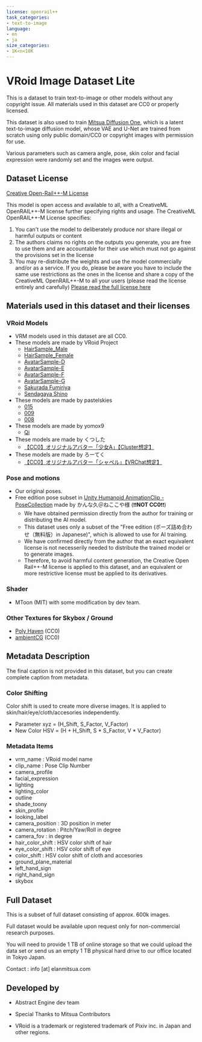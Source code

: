 ```yaml
---
license: openrail++
task_categories:
- text-to-image
language:
- en
- ja
size_categories:
- 1K<n<10K
---
```


# VRoid Image Dataset Lite

This is a dataset to train text-to-image or other models without any copyright issue.
All materials used in this dataset are CC0 or properly licensed.

This dataset is also used to train [Mitsua Diffusion One](https://huggingface.co/Mitsua/mitsua-diffusion-one), which is a latent text-to-image diffusion model, whose VAE and U-Net are trained from scratch using only public domain/CC0 or copyright images with permission for use. 

Various parameters such as camera angle, pose, skin color and facial expression were randomly set and the images were output.

## Dataset License
[Creative Open-Rail++-M License](https://huggingface.co/stabilityai/stable-diffusion-2/blob/main/LICENSE-MODEL)

This model is open access and available to all, with a CreativeML OpenRAIL++-M license further specifying rights and usage. The CreativeML OpenRAIL++-M License specifies:

1. You can't use the model to deliberately produce nor share illegal or harmful outputs or content
2. The authors claims no rights on the outputs you generate, you are free to use them and are accountable for their use which must not go against the provisions set in the license
3. You may re-distribute the weights and use the model commercially and/or as a service. If you do, please be aware you have to include the same use restrictions as the ones in the license and share a copy of the CreativeML OpenRAIL++-M to all your users (please read the license entirely and carefully) [Please read the full license here](https://huggingface.co/stabilityai/stable-diffusion-2/blob/main/LICENSE-MODEL)


## Materials used in this dataset and their licenses
### VRoid Models
- VRM models used in this dataset are all CC0.
- These models are made by VRoid Project
  - [HairSample_Male](https://vroid.pixiv.help/hc/en-us/articles/4402614652569-Do-VRoid-Studio-s-sample-models-come-with-conditions-of-use-)
  - [HairSample_Female](https://vroid.pixiv.help/hc/en-us/articles/4402614652569-Do-VRoid-Studio-s-sample-models-come-with-conditions-of-use-)
  - [AvatarSample-D](https://vroid.pixiv.help/hc/en-us/articles/360012381793-AvatarSample-D)
  - [AvatarSample-E](https://vroid.pixiv.help/hc/en-us/articles/360014900273-AvatarSample-E)
  - [AvatarSample-F](https://vroid.pixiv.help/hc/en-us/articles/360014900113-AvatarSample-F)
  - [AvatarSample-G](https://vroid.pixiv.help/hc/en-us/articles/360014900233-AvatarSample-G)
  - [Sakurada Fumiriya](https://vroid.pixiv.help/hc/en-us/articles/360014788554-Sakurada-Fumiriya)
  - [Sendagaya Shino](https://vroid.pixiv.help/hc/en-us/articles/360013482714-Sendagaya-Shino)
- These models are made by pastelskies
  - [015](https://hub.vroid.com/characters/1636202188966335207/models/6893459099891579554)
  - [009](https://hub.vroid.com/characters/2472286065213980612/models/9151142999439416702)
  - [008](https://hub.vroid.com/characters/601931587119584437/models/3857812504036458003)
- These models are made by yomox9
  - [Qi](https://hub.vroid.com/characters/2048759159111415425/models/6905433332368675090)
- These models are made by くつした
  - [【CC0】オリジナルアバター「少女A」【Cluster想定】](https://hub.vroid.com/characters/5271108759876567944/models/9069514665234246177)
- These models are made by ろーてく
  - [【CC0】オリジナルアバター「シャペル」【VRChat想定】](https://lowteq.booth.pm/items/1349366)


### Pose and motions
- Our original poses.
- Free edition pose subset in [Unity Humanoid AnimationClip - PoseCollection](https://necocoya.booth.pm/items/1634088) made by かんな久＠ねここや様 (❗❗**NOT CC0**❗❗)
  - We have obtained permission directly from the author for training or distributing the AI model.
  - This dataset uses only a subset of the "Free edition (ポーズ詰め合わせ（無料版）in Japanese)", which is allowed to use for AI training.
  - We have confirmed directly from the author that an exact equivalent license is not necesserily needed to distribute the trained model or to generate images.
  - Therefore, to avoid harmful content generation, the Creative Open Rail++-M license is applied to this dataset, and an equivalent or more restrictive license must be applied to its derivatives.

### Shader
- MToon (MIT) with some modification by dev team.

### Other Textures for Skybox / Ground
- [Poly Haven](https://polyhaven.com/) (CC0)
- [ambientCG](https://ambientcg.com/) (CC0)


## Metadata Description
The final caption is not provided in this dataset, but you can create complete caption from metadata.

### Color Shifting
Color shift is used to create more diverse images. It is applied to skin/hair/eye/cloth/accesories independently.
- Parameter xyz = (H_Shift, S_Factor, V_Factor)
- New Color HSV = (H + H_Shift, S * S_Factor, V * V_Factor)

### Metadata Items
- vrm_name : VRoid model name
- clip_name : Pose Clip Number
- camera_profile
- facial_expression
- lighting
- lighting_color
- outline
- shade_toony
- skin_profile
- looking_label
- camera_position : 3D position in meter
- camera_rotation : Pitch/Yaw/Roll in degree
- camera_fov : in degree
- hair_color_shift : HSV color shift of hair
- eye_color_shift : HSV color shift of eye
- color_shift : HSV color shift of cloth and accesories
- ground_plane_material
- left_hand_sign
- right_hand_sign
- skybox


## Full Dataset
This is a subset of full dataset consisting of approx. 600k images.

Full dataset would be available upon request only for non-commercial research purposes. 

You will need to provide 1 TB of online storage so that we could upload the data set or send us an empty 1 TB physical hard drive to our office located in Tokyo Japan.

Contact : info [at] elanmitsua.com

## Developed by
- Abstract Engine dev team
- Special Thanks to Mitsua Contributors

- VRoid is a trademark or registered trademark of Pixiv inc. in Japan and other regions.
